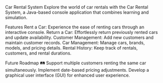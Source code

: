 Car Rental System
Explore the world of car rentals with the Car Rental System, a Java-based console application that combines learning and simulation. 

Features
 Rent a Car: Experience the ease of renting cars through an interactive console. Return a Car: Effortlessly return previously rented cars and update availability.  Customer Management: Add new customers and maintain customer records.  Car Management: Manage cars, brands, models, and pricing details.  Rental History: Keep track of rentals, customers, and rental durations.

Future Roadmap 🛤
 Support multiple customers renting the same car simultaneously.  Implement date-based pricing adjustments. Develop a graphical user interface (GUI) for enhanced user experience.
